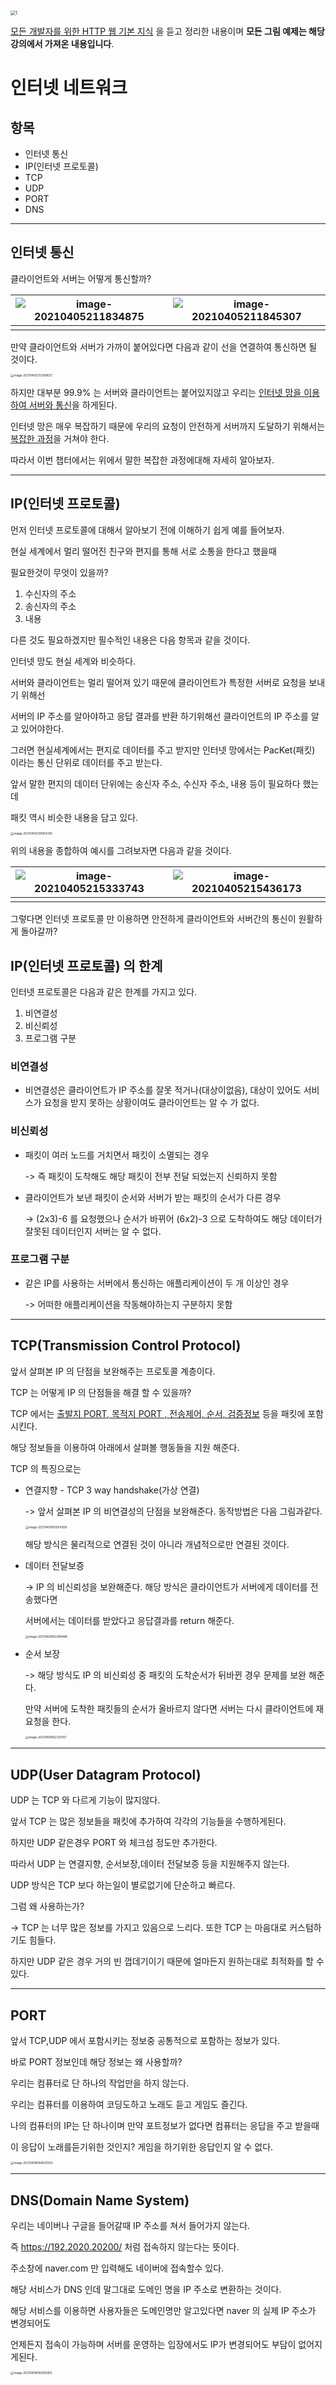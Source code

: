 <img src="https://cdn.inflearn.com/public/files/courses/326277/4df75704-dd5d-403f-be3c-6860251d4326/326277-kor-b.jpg" alt="1" style="zoom: 50%;" />

[모든 개발자를 위한 HTTP 웹 기본 지식](https://www.inflearn.com/course/http-웹-네트워크/dashboard) 을 듣고 정리한 내용이며 **모든 그림 예제는 해당 강의에서 가져온 내용입니다**.

# 인터넷 네트워크

## 항목

- 인터넷 통신
- IP(인터넷 프로토콜)
- TCP
- UDP
- PORT
- DNS

------------



## 인터넷 통신

클라이언트와 서버는 어떻게 통신할까?

| ![image-20210405211834875](https://tva1.sinaimg.cn/large/008eGmZEgy1gp956fi9c8j31hc0u0gwn.jpg) | ![image-20210405211845307](https://tva1.sinaimg.cn/large/008eGmZEgy1gp956q7n6pj31hc0u0wpb.jpg) |
| ------------------------------------------------------------ | ------------------------------------------------------------ |
|                                                              |                                                              |

만약 클라이언트와 서버가 가까이 붙어있다면  다음과 같이 선을 연결하여 통신하면 될 것이다.

<img src="https://tva1.sinaimg.cn/large/008eGmZEgy1gp959m13sdj31hc0u0ake.jpg" alt="image-20210405213309627" style="zoom: 33%;" />

하지만 대부분 99.9% 는 서버와 클라이언트는 붙어있지않고 우리는 <u>인터넷 망을 이용하여 서버와 통신</u>을 하게된다.

인터넷 망은 매우 복잡하기 때문에 우리의 요청이 안전하게 서버까지 도달하기 위해서는 <u>복잡한 과정</u>을 거쳐야 한다.

따라서 이번 챕터에서는 위에서 말한 복잡한 과정에대해 자세히 알아보자.



----------------

## IP(인터넷 프로토콜)

먼저 인터넷 프로토콜에 대해서 알아보기 전에 이해하기 쉽게 예를 들어보자.

현실 세계에서 멀리 떨어진 친구와 편지를 통해 서로 소통을 한다고 했을때

필요한것이 무엇이 있을까?

1. 수신자의 주소
2. 송신자의 주소
3. 내용

다른 것도 필요하겠지만 필수적인 내용은 다음 항목과 같을 것이다.



인터넷 망도 현실 세계와 비슷하다. 

서버와 클라이언트는 멀리 떨어져 있기 때문에 클라이언트가 특정한 서버로 요청을 보내기 위해선

서버의 IP 주소를 알아야하고 응답 결과를 반환 하기위해선 클라이언트의 IP 주소를 알고 있어야한다. 



그러면 현실세계에서는 편지로 데이터를 주고 받지만 인터넷 망에서는 PacKet(패킷) 이라는 통신 단위로 데이터를 주고 받는다.

앞서 말한 편지의 데이터 단위에는 송신자 주소, 수신자 주소, 내용 등이 필요하다 했는데

패킷 역시 비슷한 내용을 담고 있다.

<img src="https://tva1.sinaimg.cn/large/008eGmZEgy1gp95qzeok2j31hc0u0dp9.jpg" alt="image-20210405214954335" style="zoom:33%;" />



위의 내용을 종합하여 예시를 그려보자면 다음과 같을 것이다.

| ![image-20210405215333743](https://tva1.sinaimg.cn/large/008eGmZEgy1gp95uso6doj31hc0u0gza.jpg) | ![image-20210405215436173](https://tva1.sinaimg.cn/large/008eGmZEgy1gp95vvt97aj31hc0u0tm2.jpg) |
| ------------------------------------------------------------ | ------------------------------------------------------------ |
|                                                              |                                                              |



그렇다면 인터넷 프로토콜 만 이용하면 안전하게 클라이언트와 서버간의 통신이 원활하게 돌아갈까?



## IP(인터넷 프로토콜) 의 한계



인터넷 프로토콜은 다음과 같은 한계를 가지고 있다. 

1. 비연결성
2. 비신뢰성
3. 프로그램 구분



### 비연결성

- 비연결성은 클라이언트가 IP 주소를 잘못 적거나(대상이없음), 대상이 있어도 서비스가 요청을 받지 못하는 상황이여도 클라이언트는 알 수 가 없다.

### 비신뢰성

- 패킷이 여러 노드를 거치면서 패킷이 소멸되는 경우

  -> 즉 패킷이 도착해도 해당 패킷이 전부 전달 되었는지 신뢰하지 못함

- 클라이언트가 보낸 패킷이 순서와 서버가 받는 패킷의 순서가 다른 경우

  -> (2x3)-6 를 요청했으나 순서가 바뀌어 (6x2)-3 으로 도착하여도 해당 데이터가 잘못된 데이터인지 서버는 알 수 없다.  

### 프로그램 구분

- 같은 IP를 사용하는 서버에서 통신하는 애플리케이션이 두 개 이상인 경우

  -> 어떠한 애플리케이션을 작동해야하는지 구분하지 못함

---
## TCP(Transmission Control Protocol)

앞서 살펴본 IP 의 단점을 보완해주는 프로토콜 계층이다.

TCP 는 어떻게 IP 의 단점들을 해결 할 수 있을까?

TCP 에서는 <u>출발지 PORT,  목적지 PORT , 전송제어, 순서, 검증정보</u> 등을 패킷에 포함시킨다.

해당 정보들을 이용하여 아래에서 살펴볼 행동들을 지원 해준다.



TCP 의 특징으로는

- 연결지향 - TCP 3 way handshake(가상 연결)

  -> 앞서 살펴본 IP 의 비연결성의 단점을 보완해준다. 동작방법은 다음 그림과같다.

  <img src="https://tva1.sinaimg.cn/large/008eGmZEly1gpccytx9wgj31hc0u0wx8.jpg" alt="image-20210408161554308" style="zoom:33%;" />

  해당 방식은 물리적으로 연결된 것이 아니라 개념적으로만 연결된 것이다.



- 데이터 전달보증

  -> IP 의 비신뢰성을 보완해준다. 해당 방식은 클라이언트가 서버에게 데이터를 전송했다면

  서버에서는 데이터를 받았다고 응답결과를 return 해준다.

  <img src="https://tva1.sinaimg.cn/large/008eGmZEly1gpcd5zr3glj31hc0u0k3f.jpg" alt="image-20210408162248466" style="zoom:33%;" />



- 순서 보장

  -> 해당 방식도 IP 의 비신뢰성 중 패킷의 도착순서가 뒤바뀐 경우 문제를 보완 해준다.

  만약 서버에 도착한 패킷들의 순서가 올바르지 않다면 서버는 다시 클라이언트에 재요청을 한다.

  <img src="https://tva1.sinaimg.cn/large/008eGmZEly1gpcd6fvzfoj31hc0u0gy7.jpg" alt="image-20210408162333101" style="zoom:33%;" />



-------

## UDP(User Datagram Protocol)

UDP 는 TCP 와 다르게 기능이 많지않다.

앞서 TCP 는 많은 정보들을 패킷에 추가하여 각각의 기능들을 수행하게된다.

하지만 UDP 같은경우 PORT 와 체크섬 정도만 추가한다.

따라서 UDP 는 연결지향, 순서보장,데이터 전달보증 등을 지원해주지 않는다.

UDP 방식은 TCP 보다 하는일이 별로없기에 단순하고 빠르다.

그럼 왜 사용하는가?

-> TCP 는 너무 많은 정보를 가지고 있음으로 느리다. 또한 TCP 는 마음대로 커스텀하기도 힘들다.

하지만 UDP 같은 경우 거의 빈 껍데기이기 때문에 얼마든지 원하는대로 최적화를 할 수 있다.

-------------

## PORT

앞서 TCP,UDP 에서 포함시키는 정보중 공통적으로 포함하는 정보가 있다.

바로 PORT 정보인데 해당 정보는 왜 사용할까?

우리는 컴퓨터로 단 하나의 작업만을 하지 않는다.

우리는 컴퓨터를 이용하여 코딩도하고 노래도 듣고 게임도 즐긴다.

나의 컴퓨터의 IP는 단 하나이며 만약 포트정보가 없다면 컴퓨터는 응답을 주고 받을때

이 응답이 노래를듣기위한 것인지? 게임을 하기위한 응답인지 알 수 없다.

<img src="https://tva1.sinaimg.cn/large/008eGmZEly1gpcdu26jerj31hc0u0k6x.jpg" alt="image-20210408164620353" style="zoom:33%;" />

---------

## DNS(Domain Name System)

우리는 네이버나 구글을 들어갈때 IP 주소를 쳐서 들어가지 않는다.

즉 https://192.2020.20200/ 처럼 접속하지 않는다는 뜻이다.

주소창에 naver.com 만 입력해도 네이버에 접속할수 있다.

해당 서비스가 DNS 인데 말그대로 도메인 명을 IP 주소로 변환하는 것이다.

해당 서비스를 이용하면 사용자들은 도메인명만 알고있다면 naver 의 실제 IP 주소가 변경되어도

언제든지 접속이 가능하며 서버를 운영하는 입장에서도 IP가 변경되어도 부담이 없어지게된다.

<img src="https://tva1.sinaimg.cn/large/008eGmZEly1gpce534gg7j31hc0u0k6q.jpg" alt="image-20210408165656955" style="zoom:33%;" />